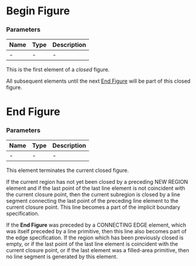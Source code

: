 # Begin Figure

### Parameters

| Name | Type | Description |
| ---- | ---- | ----------- |
| -    | -    | -           |

This is the first element of a _closed_ figure.

All subsequent elements until the next [End Figure](figure.md#end-figure)
will be part of this closed figure.

# End Figure

### Parameters

| Name | Type | Description |
| ---- | ---- | ----------- |
| -    | -    | -           |

This element terminates the current closed figure.

If the current region has not yet been closed by a preceding NEW REGION element and if the last point of
the last line element is not coincident with the current closure point, then the current subregion is closed
by a line segment connecting the last point of the preceding line element to the current closure point. This
line becomes a part of the implicit boundary specification.

If the **End Figure** was preceded by a
CONNECTING EDGE element, which was itself preceded by a line primitive, then this line also becomes
part of the edge specification. If the region which has been previously closed is empty, or if the last point
of the last line element is coincident with the current closure point, or if the last element was a filled-area
primitive, then no line segment is generated by this element.
